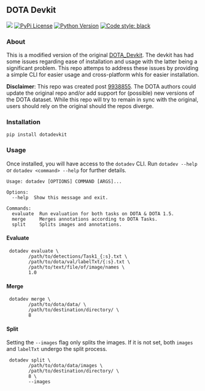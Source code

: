 ## DOTA Devkit 

![](https://github.com/ashnair1/dotadevkit/workflows/Build/badge.svg)
[![PyPi License](https://img.shields.io/pypi/v/dotadevkit?branch=master&label=PyPi%20Version&logo=PyPi&logoColor=ffffff&labelColor=306998&color=FFD43B&style=flat)](https://pypi.org/project/dotadevkit/)
[![Python Version](https://img.shields.io/pypi/pyversions/dotadevkit?+&label=Python&logo=Python&logoColor=ffffff&labelColor=306998&color=FFD43B&style=flat)](https://pypi.org/project/dotadevkit/)
[![Code style: black](https://img.shields.io/badge/code%20style-black-000000.svg)](https://github.com/psf/black)

### About
This is a modified version of the original [DOTA_Devkit](https://github.com/CAPTAIN-WHU/DOTA_devkit). The devkit has had some issues regarding ease of installation and usage with the latter being a significant problem. This repo attemps to address these issues by providing a simple CLI for easier usage and cross-platform whls for easier installation. 

**Disclaimer**:  This repo was created post [9938855](https://github.com/CAPTAIN-WHU/DOTA_devkit/commit/99388551054be9a6dabb01c8bb2a7eb562d57b4f). The DOTA authors could update the original repo and/or add support for (possible) new versions of the DOTA dataset. While this repo will try to remain in sync with the original, users should rely on the original should the repos diverge. 

### Installation

```
pip install dotadevkit
```

### Usage
Once installed, you will have access to the `dotadev` CLI. Run `dotadev --help` or `dotadev <command> --help` for further details.
```
Usage: dotadev [OPTIONS] COMMAND [ARGS]...

Options:
  --help  Show this message and exit.

Commands:
  evaluate  Run evaluation for both tasks on DOTA & DOTA 1.5.
  merge     Merges annotations according to DOTA Tasks.
  split     Splits images and annotations.

```

#### Evaluate
```
 dotadev evaluate \
        /path/to/detections/Task1_{:s}.txt \
        /path/to/dota/val/labelTxt/{:s}.txt \
        /path/to/text/file/of/image/names \
        1.0
```
 
#### Merge

```
 dotadev merge \
        /path/to/dota/data/ \
        /path/to/destination/directory/ \
        8
```

#### Split

Setting the `--images` flag only splits the images. If it is not set, both `images` and `labelTxt` undergo the split process.

```
 dotadev split \
        /path/to/dota/data/images \
        /path/to/destination/directory/ \
        8 \
        --images
```

